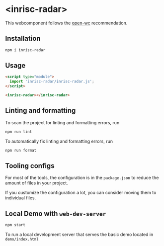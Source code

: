 # \<inrisc-radar>

This webcomponent follows the [open-wc](https://github.com/open-wc/open-wc) recommendation.

## Installation

```bash
npm i inrisc-radar
```

## Usage

```html
<script type="module">
  import 'inrisc-radar/inrisc-radar.js';
</script>

<inrisc-radar></inrisc-radar>
```

## Linting and formatting

To scan the project for linting and formatting errors, run

```bash
npm run lint
```

To automatically fix linting and formatting errors, run

```bash
npm run format
```


## Tooling configs

For most of the tools, the configuration is in the `package.json` to reduce the amount of files in your project.

If you customize the configuration a lot, you can consider moving them to individual files.

## Local Demo with `web-dev-server`

```bash
npm start
```

To run a local development server that serves the basic demo located in `demo/index.html`
